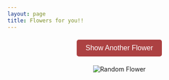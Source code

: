 ```yaml
---
layout: page
title: Flowers for you!!
---
```


<!-- This div will display the message about the flower number -->
<p id="flower-message" style="text-align: center; font-size: 18px; margin-top: 15px;"></p>

<!-- Styled button to load a new random image -->
<button id="new-flower-button" onclick="loadRandomImage()">Show Another Flower</button>

<div id="image-container" style="text-align: center; margin-top: 20px;">
    <img id="random-image" alt="Random Flower" />
</div>

<script>
// Array of image file paths in the /img/flowers directory, accounting for the base URL
const images = [
    {% for image in site.static_files %}
      {% if image.path contains '/img/flowers/' %}
        "{{ site.baseurl }}{{ image.path }}",
      {% endif %}
    {% endfor %}
];

// Function to select a random image and display it, with a message
function loadRandomImage() {
    const randomIndex = Math.floor(Math.random() * images.length); // Get a random index
    const randomImage = images[randomIndex]; // Get the image path based on random index
    document.getElementById('random-image').src = randomImage; // Set the image source
    
    // Display a message about which flower was selected
    document.getElementById('flower-message').textContent = `You landed on flower ${randomIndex + 1}`;
}

// Load a random image immediately when the page loads
window.onload = loadRandomImage;
</script>

<!-- Styling for the button -->
<style>
  #new-flower-button {
      background-color: rgb(172, 65, 66); /* Red background */
      color: white; /* White text */
      border: none; /* Remove border */
      padding: 10px 20px; /* Padding for the button */
      font-size: 16px; /* Increase font size */
      border-radius: 5px; /* Rounded corners */
      cursor: pointer; /* Pointer cursor on hover */
      transition: background-color 0.3s ease; /* Smooth hover effect */
      display: block; /* Block element for centering */
      margin: 20px auto; /* Center the button */
  }

  #new-flower-button:hover {
      background-color: #ff85c2; /* Slightly lighter pink on hover */
  }

  /* Center the image container */
  #image-container {
      text-align: center; /* Center the image */
      margin-top: 20px; /* Spacing above the image */
  }
</style>
